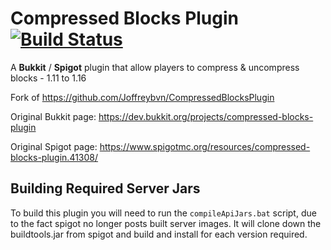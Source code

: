 # Compressed Blocks Plugin [![Build Status](https://travis-ci.com/carsso/CompressedBlocksPlugin.svg?branch=master)](https://travis-ci.com/carsso/CompressedBlocksPlugin)

A **Bukkit** / **Spigot** plugin that allow players to compress & uncompress blocks - 1.11 to 1.16

Fork of https://github.com/Joffreybvn/CompressedBlocksPlugin

Original Bukkit page: https://dev.bukkit.org/projects/compressed-blocks-plugin

Original Spigot page: https://www.spigotmc.org/resources/compressed-blocks-plugin.41308/

## Building Required Server Jars

To build this plugin you will need to run the `compileApiJars.bat` script, due to the fact spigot no longer posts built server images. It will clone down the buildtools.jar from spigot and build and install for each version required.
